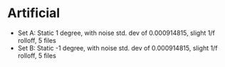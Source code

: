 # Artificial

* Set A: Static 1 degree, with noise std. dev of 0.000914815, slight 1/f rolloff, 5 files
* Set B: Static -1 degree, with noise std. dev of 0.000914815, slight 1/f rolloff, 5 files